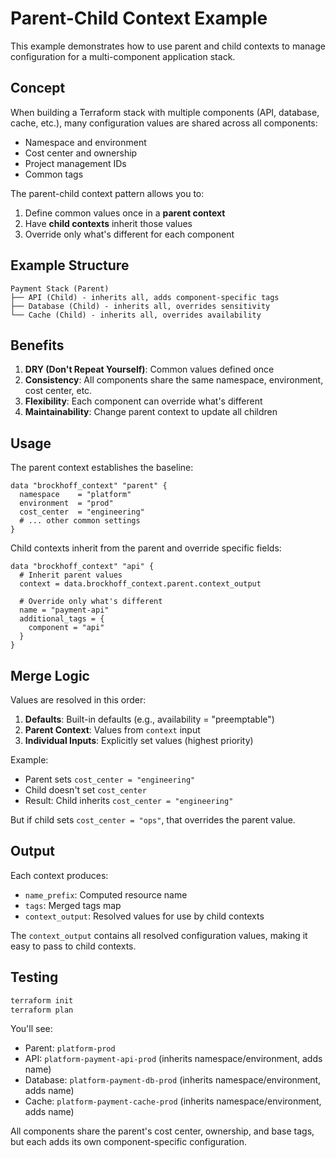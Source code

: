 # Parent-Child Context Example

This example demonstrates how to use parent and child contexts to manage configuration for a multi-component application stack.

## Concept

When building a Terraform stack with multiple components (API, database, cache, etc.), many configuration values are shared across all components:
- Namespace and environment
- Cost center and ownership
- Project management IDs
- Common tags

The parent-child context pattern allows you to:
1. Define common values once in a **parent context**
2. Have **child contexts** inherit those values
3. Override only what's different for each component

## Example Structure

```
Payment Stack (Parent)
├── API (Child) - inherits all, adds component-specific tags
├── Database (Child) - inherits all, overrides sensitivity
└── Cache (Child) - inherits all, overrides availability
```

## Benefits

1. **DRY (Don't Repeat Yourself)**: Common values defined once
2. **Consistency**: All components share the same namespace, environment, cost center, etc.
3. **Flexibility**: Each component can override what's different
4. **Maintainability**: Change parent context to update all children

## Usage

The parent context establishes the baseline:

```hcl
data "brockhoff_context" "parent" {
  namespace    = "platform"
  environment  = "prod"
  cost_center  = "engineering"
  # ... other common settings
}
```

Child contexts inherit from the parent and override specific fields:

```hcl
data "brockhoff_context" "api" {
  # Inherit parent values
  context = data.brockhoff_context.parent.context_output

  # Override only what's different
  name = "payment-api"
  additional_tags = {
    component = "api"
  }
}
```

## Merge Logic

Values are resolved in this order:
1. **Defaults**: Built-in defaults (e.g., availability = "preemptable")
2. **Parent Context**: Values from `context` input
3. **Individual Inputs**: Explicitly set values (highest priority)

Example:
- Parent sets `cost_center = "engineering"`
- Child doesn't set `cost_center`
- Result: Child inherits `cost_center = "engineering"`

But if child sets `cost_center = "ops"`, that overrides the parent value.

## Output

Each context produces:
- `name_prefix`: Computed resource name
- `tags`: Merged tags map
- `context_output`: Resolved values for use by child contexts

The `context_output` contains all resolved configuration values, making it easy to pass to child contexts.

## Testing

```bash
terraform init
terraform plan
```

You'll see:
- Parent: `platform-prod`
- API: `platform-payment-api-prod` (inherits namespace/environment, adds name)
- Database: `platform-payment-db-prod` (inherits namespace/environment, adds name)
- Cache: `platform-payment-cache-prod` (inherits namespace/environment, adds name)

All components share the parent's cost center, ownership, and base tags, but each adds its own component-specific configuration.

